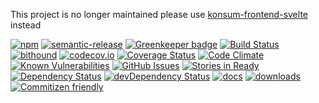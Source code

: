 This project is no longer maintained please use [konsum-frontend-svelte](https://github.com/arlac77/konsum-frontend-svelte) instead


[![npm](https://img.shields.io/npm/v/konsum-frontend.svg)](https://www.npmjs.com/package/konsum-frontend)
[![semantic-release](https://img.shields.io/badge/%20%20%F0%9F%93%A6%F0%9F%9A%80-semantic--release-e10079.svg)](https://github.com/k0nsti/konsum-frontend)
[![Greenkeeper badge](https://badges.greenkeeper.io/k0nsti/konsum-frontend.svg)](https://greenkeeper.io/)
[![Build Status](https://secure.travis-ci.org/k0nsti/konsum-frontend.png)](http://travis-ci.org/k0nsti/konsum-frontend)
[![bithound](https://www.bithound.io/github/k0nsti/konsum-frontend/badges/score.svg)](https://www.bithound.io/github/k0nsti/konsum-frontend)
[![codecov.io](http://codecov.io/github/k0nsti/konsum-frontend/coverage.svg?branch=master)](http://codecov.io/github/k0nsti/konsum-frontend?branch=master)
[![Coverage Status](https://coveralls.io/repos/k0nsti/konsum-frontend/badge.svg)](https://coveralls.io/r/k0nsti/konsum-frontend)
[![Code Climate](https://codeclimate.com/github/k0nsti/konsum-frontend/badges/gpa.svg)](https://codeclimate.com/github/k0nsti/konsum-frontend)
[![Known Vulnerabilities](https://snyk.io/test/github/k0nsti/konsum-frontend/badge.svg)](https://snyk.io/test/github/k0nsti/konsum-frontend)
[![GitHub Issues](https://img.shields.io/github/issues/k0nsti/konsum-frontend.svg?style=flat-square)](https://github.com/k0nsti/konsum-frontend/issues)
[![Stories in Ready](https://badge.waffle.io/k0nsti/konsum-frontend.svg?label=ready&title=Ready)](http://waffle.io/k0nsti/konsum-frontend)
[![Dependency Status](https://david-dm.org/k0nsti/konsum-frontend.svg)](https://david-dm.org/k0nsti/konsum-frontend)
[![devDependency Status](https://david-dm.org/k0nsti/konsum-frontend/dev-status.svg)](https://david-dm.org/k0nsti/konsum-frontend#info=devDependencies)
[![docs](http://inch-ci.org/github/k0nsti/konsum-frontend.svg?branch=master)](http://inch-ci.org/github/k0nsti/konsum-frontend)
[![downloads](http://img.shields.io/npm/dm/konsum-frontend.svg?style=flat-square)](https://npmjs.org/package/konsum-frontend)
[![Commitizen friendly](https://img.shields.io/badge/commitizen-friendly-brightgreen.svg)](http://commitizen.github.io/cz-cli/)
